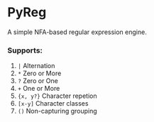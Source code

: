 # PyReg

A simple NFA-based regular expression engine.

### Supports:
  1. ``|`` Alternation
  2. ``*`` Zero or More
  3. ``?`` Zero or One
  4. ``+`` One or More
  5. ``{x, y?}`` Character repetion
  6. ``[x-y]`` Character classes
  7. ``()`` Non-capturing grouping
